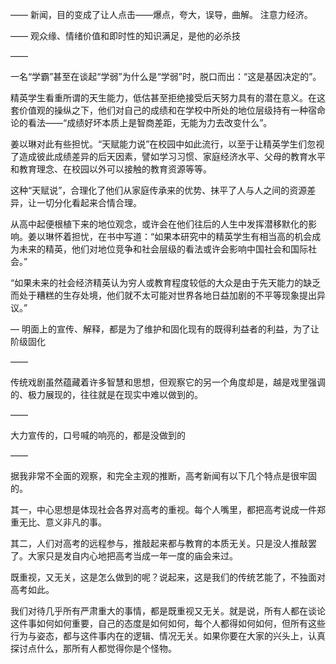 ——
新闻，目的变成了让人点击——爆点，夸大，误导，曲解。
注意力经济。

——
观众缘、情绪价值和即时性的知识满足，是他的必杀技

——

一名“学霸”甚至在谈起“学弱”为什么是“学弱”时，脱口而出：“这是基因决定的”。

精英学生看重所谓的天生能力，低估甚至拒绝接受后天努力具有的潜在意义。在这套价值观的操纵之下，他们对自己的成绩和在学校中所处的地位层级持有一种宿命论的看法——“成绩好坏本质上是智商差距，无能为力去改变什么”。

姜以琳对此有些担忧。“天赋能力说”在校园中如此流行，以至于让精英学生们忽视了造成彼此成绩差异的后天因素，譬如学习习惯、家庭经济水平、父母的教育水平和教育理念、在校园以外可以接触的教育资源等等。

这种“天赋说”，合理化了他们从家庭传承来的优势、抹平了人与人之间的资源差异，让一切分化看起来合情合理。

从高中起便根植下来的地位观念，或许会在他们往后的人生中发挥潜移默化的影响。姜以琳怀着担忧，在书中写道：“如果本研究中的精英学生有相当高的机会成为未来的精英，他们对地位竞争和社会层级的看法或许会影响中国社会和国际社会。”

“如果未来的社会经济精英认为穷人或教育程度较低的大众是由于先天能力的缺乏而处于糟糕的生存处境，他们就不太可能对世界各地日益加剧的不平等现象提出异议。”

— 明面上的宣传、解释，都是为了维护和固化现有的既得利益者的利益，为了让阶级固化

——

传统戏剧虽然蕴藏着许多智慧和思想，但观察它的另一个角度却是，越是戏里强调的、极力展现的，往往就是在现实中难以做到的。

——

大力宣传的，口号喊的响亮的，都是没做到的

——

据我非常不全面的观察，和完全主观的推断，高考新闻有以下几个特点是很牢固的。

其一，中心思想是体现社会各界对高考的重视。每个人嘴里，都把高考说成一件郑重无比、意义非凡的事。

其二，人们对高考的远程参与，推敲起来都与教育的本质无关。只是没人推敲罢了。大家只是发自内心地把高考当成一年一度的庙会来过。

既重视，又无关，这是怎么做到的呢？说起来，这是我们的传统艺能了，不独面对高考如此。

我们对待几乎所有严肃重大的事情，都是既重视又无关。就是说，所有人都在谈论这件事如何如何重要，自己的态度是如何如何，每个人都得如何如何，但所有这些行为与姿态，都与这件事内在的逻辑、情况无关。如果你要在大家的兴头上，认真探讨点什么，那所有人都觉得你是个怪物。
